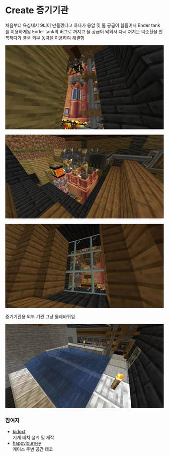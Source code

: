 # Create 증기기관

처음부터 욕심내서 9티어 만들겠다고 하다가 용암 및 물 공급이 힘들어서 Ender tank를 이용하게됨
Ender tank의 버그로 꺼지고 물 공급이 막혀서 다시 꺼지는 악순환을 반복하다가 결국 외부 동력을 이용하여 해결함

![메인1](../../asset/systems/create_steam_engine/main1.jpg)

![메인2](../../asset/systems/create_steam_engine/main2.jpg)

![메인3](../../asset/systems/create_steam_engine/main3.jpg)

증기기관용 외부 기관 그냥 물레바퀴임

![물레바퀴](../../asset/systems/create_steam_engine/water_wheel.jpg)

### 참여자
<!-- tag_source_open:link_list:member_contribute -->
- [kidoxt](../members/kidoxt.md)  
기계 배치 설계 및 제작
- [happyjourney](../members/happyjourney.md)  
케이스 주변 공간 데코
<!-- tag_close-->